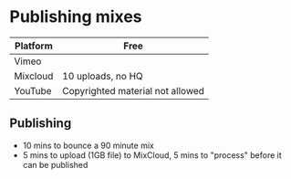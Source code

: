 # Publishing mixes

| Platform | Free |
|-|-|
| Vimeo | |
| Mixcloud  | 10 uploads, no HQ |
| YouTube | Copyrighted material not allowed |

## Publishing

- 10 mins to bounce a 90 minute mix
- 5 mins to upload (1GB file) to MixCloud, 5 mins to "process" before it can be published

